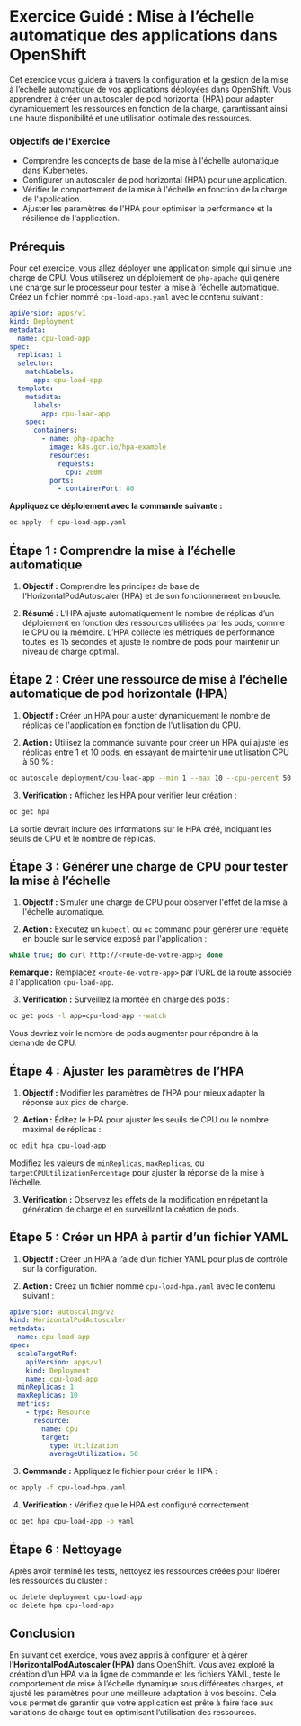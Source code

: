 # Exercice Guidé : Mise à l’échelle automatique des applications dans OpenShift

Cet exercice vous guidera à travers la configuration et la gestion de la mise à l’échelle automatique de vos applications déployées dans OpenShift. Vous apprendrez à créer un autoscaler de pod horizontal (HPA) pour adapter dynamiquement les ressources en fonction de la charge, garantissant ainsi une haute disponibilité et une utilisation optimale des ressources.

### Objectifs de l'Exercice

- Comprendre les concepts de base de la mise à l'échelle automatique dans Kubernetes.
- Configurer un autoscaler de pod horizontal (HPA) pour une application.
- Vérifier le comportement de la mise à l'échelle en fonction de la charge de l'application.
- Ajuster les paramètres de l'HPA pour optimiser la performance et la résilience de l'application.

## Prérequis

Pour cet exercice, vous allez déployer une application simple qui simule une charge de CPU. Vous utiliserez un déploiement de `php-apache` qui génère une charge sur le processeur pour tester la mise à l’échelle automatique. Créez un fichier nommé `cpu-load-app.yaml` avec le contenu suivant :

```yaml
apiVersion: apps/v1
kind: Deployment
metadata:
  name: cpu-load-app
spec:
  replicas: 1
  selector:
    matchLabels:
      app: cpu-load-app
  template:
    metadata:
      labels:
        app: cpu-load-app
    spec:
      containers:
        - name: php-apache
          image: k8s.gcr.io/hpa-example
          resources:
            requests:
              cpu: 200m
          ports:
            - containerPort: 80
```

**Appliquez ce déploiement avec la commande suivante :**

```bash
oc apply -f cpu-load-app.yaml
```

## Étape 1 : Comprendre la mise à l’échelle automatique

1. **Objectif :** Comprendre les principes de base de l’HorizontalPodAutoscaler (HPA) et de son fonctionnement en boucle.

2. **Résumé :** L’HPA ajuste automatiquement le nombre de réplicas d’un déploiement en fonction des ressources utilisées par les pods, comme le CPU ou la mémoire. L’HPA collecte les métriques de performance toutes les 15 secondes et ajuste le nombre de pods pour maintenir un niveau de charge optimal.

## Étape 2 : Créer une ressource de mise à l’échelle automatique de pod horizontale (HPA)

1. **Objectif :** Créer un HPA pour ajuster dynamiquement le nombre de réplicas de l'application en fonction de l'utilisation du CPU.

2. **Action :** Utilisez la commande suivante pour créer un HPA qui ajuste les réplicas entre 1 et 10 pods, en essayant de maintenir une utilisation CPU à 50 % :

```bash
oc autoscale deployment/cpu-load-app --min 1 --max 10 --cpu-percent 50
```

3. **Vérification :** Affichez les HPA pour vérifier leur création :

```bash
oc get hpa
```

La sortie devrait inclure des informations sur le HPA créé, indiquant les seuils de CPU et le nombre de réplicas.

## Étape 3 : Générer une charge de CPU pour tester la mise à l’échelle

1. **Objectif :** Simuler une charge de CPU pour observer l'effet de la mise à l'échelle automatique.

2. **Action :** Exécutez un `kubectl` ou `oc` command pour générer une requête en boucle sur le service exposé par l'application :

```bash
while true; do curl http://<route-de-votre-app>; done
```

**Remarque :** Remplacez `<route-de-votre-app>` par l'URL de la route associée à l'application `cpu-load-app`.

3. **Vérification :** Surveillez la montée en charge des pods :

```bash
oc get pods -l app=cpu-load-app --watch
```

Vous devriez voir le nombre de pods augmenter pour répondre à la demande de CPU.

## Étape 4 : Ajuster les paramètres de l’HPA

1. **Objectif :** Modifier les paramètres de l’HPA pour mieux adapter la réponse aux pics de charge.

2. **Action :** Éditez le HPA pour ajuster les seuils de CPU ou le nombre maximal de réplicas :

```bash
oc edit hpa cpu-load-app
```

Modifiez les valeurs de `minReplicas`, `maxReplicas`, ou `targetCPUUtilizationPercentage` pour ajuster la réponse de la mise à l’échelle.

3. **Vérification :** Observez les effets de la modification en répétant la génération de charge et en surveillant la création de pods.

## Étape 5 : Créer un HPA à partir d’un fichier YAML

1. **Objectif :** Créer un HPA à l’aide d’un fichier YAML pour plus de contrôle sur la configuration.

2. **Action :** Créez un fichier nommé `cpu-load-hpa.yaml` avec le contenu suivant :

```yaml
apiVersion: autoscaling/v2
kind: HorizontalPodAutoscaler
metadata:
  name: cpu-load-app
spec:
  scaleTargetRef:
    apiVersion: apps/v1
    kind: Deployment
    name: cpu-load-app
  minReplicas: 1
  maxReplicas: 10
  metrics:
    - type: Resource
      resource:
        name: cpu
        target:
          type: Utilization
          averageUtilization: 50
```

3. **Commande :** Appliquez le fichier pour créer le HPA :

```bash
oc apply -f cpu-load-hpa.yaml
```

4. **Vérification :** Vérifiez que le HPA est configuré correctement :

```bash
oc get hpa cpu-load-app -o yaml
```

## Étape 6 : Nettoyage

Après avoir terminé les tests, nettoyez les ressources créées pour libérer les ressources du cluster :

```bash
oc delete deployment cpu-load-app
oc delete hpa cpu-load-app
```

## Conclusion

En suivant cet exercice, vous avez appris à configurer et à gérer l'**HorizontalPodAutoscaler (HPA)** dans OpenShift. Vous avez exploré la création d'un HPA via la ligne de commande et les fichiers YAML, testé le comportement de mise à l’échelle dynamique sous différentes charges, et ajusté les paramètres pour une meilleure adaptation à vos besoins. Cela vous permet de garantir que votre application est prête à faire face aux variations de charge tout en optimisant l’utilisation des ressources.
